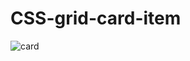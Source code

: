 # CSS-grid-card-item
![card](https://user-images.githubusercontent.com/44836955/125158247-e8634d80-e199-11eb-919b-c8ae48edff90.PNG)
